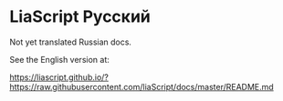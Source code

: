 <!--

author:   Andre Dietrich
email:    andre.dietrich@ovgu.de
version:  1.0.0
language: en_US
narrator: Deutsch Female

comment:  Russian dummy version.

translation: Deutsch   German.md
translation: English   ../README.md
translation: Français  French.md
translation: Русский   Russian.md

-->

# LiaScript **Русский**


Not yet translated Russian docs.

See the English version at:

https://liascript.github.io/?https://raw.githubusercontent.com/liaScript/docs/master/README.md
